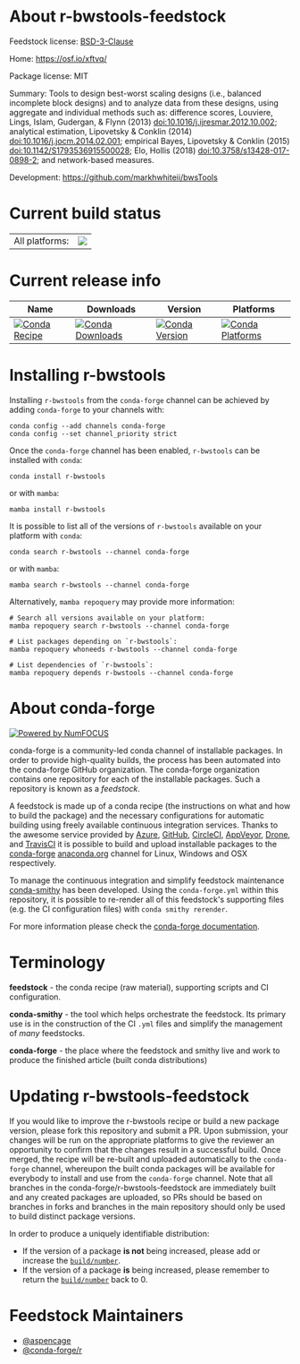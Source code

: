 About r-bwstools-feedstock
==========================

Feedstock license: [BSD-3-Clause](https://github.com/conda-forge/r-bwstools-feedstock/blob/main/LICENSE.txt)

Home: https://osf.io/xftvq/

Package license: MIT

Summary: Tools to design best-worst scaling designs (i.e., balanced incomplete block designs) and to analyze data from these designs, using aggregate and individual methods such as: difference scores, Louviere, Lings, Islam, Gudergan, & Flynn (2013) <doi:10.1016/j.ijresmar.2012.10.002>; analytical estimation, Lipovetsky & Conklin (2014) <doi:10.1016/j.jocm.2014.02.001>; empirical Bayes, Lipovetsky & Conklin (2015) <doi:10.1142/S1793536915500028>; Elo, Hollis (2018) <doi:10.3758/s13428-017-0898-2>; and network-based measures.

Development: https://github.com/markhwhiteii/bwsTools

Current build status
====================


<table><tr><td>All platforms:</td>
    <td>
      <a href="https://dev.azure.com/conda-forge/feedstock-builds/_build/latest?definitionId=22370&branchName=main">
        <img src="https://dev.azure.com/conda-forge/feedstock-builds/_apis/build/status/r-bwstools-feedstock?branchName=main">
      </a>
    </td>
  </tr>
</table>

Current release info
====================

| Name | Downloads | Version | Platforms |
| --- | --- | --- | --- |
| [![Conda Recipe](https://img.shields.io/badge/recipe-r--bwstools-green.svg)](https://anaconda.org/conda-forge/r-bwstools) | [![Conda Downloads](https://img.shields.io/conda/dn/conda-forge/r-bwstools.svg)](https://anaconda.org/conda-forge/r-bwstools) | [![Conda Version](https://img.shields.io/conda/vn/conda-forge/r-bwstools.svg)](https://anaconda.org/conda-forge/r-bwstools) | [![Conda Platforms](https://img.shields.io/conda/pn/conda-forge/r-bwstools.svg)](https://anaconda.org/conda-forge/r-bwstools) |

Installing r-bwstools
=====================

Installing `r-bwstools` from the `conda-forge` channel can be achieved by adding `conda-forge` to your channels with:

```
conda config --add channels conda-forge
conda config --set channel_priority strict
```

Once the `conda-forge` channel has been enabled, `r-bwstools` can be installed with `conda`:

```
conda install r-bwstools
```

or with `mamba`:

```
mamba install r-bwstools
```

It is possible to list all of the versions of `r-bwstools` available on your platform with `conda`:

```
conda search r-bwstools --channel conda-forge
```

or with `mamba`:

```
mamba search r-bwstools --channel conda-forge
```

Alternatively, `mamba repoquery` may provide more information:

```
# Search all versions available on your platform:
mamba repoquery search r-bwstools --channel conda-forge

# List packages depending on `r-bwstools`:
mamba repoquery whoneeds r-bwstools --channel conda-forge

# List dependencies of `r-bwstools`:
mamba repoquery depends r-bwstools --channel conda-forge
```


About conda-forge
=================

[![Powered by
NumFOCUS](https://img.shields.io/badge/powered%20by-NumFOCUS-orange.svg?style=flat&colorA=E1523D&colorB=007D8A)](https://numfocus.org)

conda-forge is a community-led conda channel of installable packages.
In order to provide high-quality builds, the process has been automated into the
conda-forge GitHub organization. The conda-forge organization contains one repository
for each of the installable packages. Such a repository is known as a *feedstock*.

A feedstock is made up of a conda recipe (the instructions on what and how to build
the package) and the necessary configurations for automatic building using freely
available continuous integration services. Thanks to the awesome service provided by
[Azure](https://azure.microsoft.com/en-us/services/devops/), [GitHub](https://github.com/),
[CircleCI](https://circleci.com/), [AppVeyor](https://www.appveyor.com/),
[Drone](https://cloud.drone.io/welcome), and [TravisCI](https://travis-ci.com/)
it is possible to build and upload installable packages to the
[conda-forge](https://anaconda.org/conda-forge) [anaconda.org](https://anaconda.org/)
channel for Linux, Windows and OSX respectively.

To manage the continuous integration and simplify feedstock maintenance
[conda-smithy](https://github.com/conda-forge/conda-smithy) has been developed.
Using the ``conda-forge.yml`` within this repository, it is possible to re-render all of
this feedstock's supporting files (e.g. the CI configuration files) with ``conda smithy rerender``.

For more information please check the [conda-forge documentation](https://conda-forge.org/docs/).

Terminology
===========

**feedstock** - the conda recipe (raw material), supporting scripts and CI configuration.

**conda-smithy** - the tool which helps orchestrate the feedstock.
                   Its primary use is in the construction of the CI ``.yml`` files
                   and simplify the management of *many* feedstocks.

**conda-forge** - the place where the feedstock and smithy live and work to
                  produce the finished article (built conda distributions)


Updating r-bwstools-feedstock
=============================

If you would like to improve the r-bwstools recipe or build a new
package version, please fork this repository and submit a PR. Upon submission,
your changes will be run on the appropriate platforms to give the reviewer an
opportunity to confirm that the changes result in a successful build. Once
merged, the recipe will be re-built and uploaded automatically to the
`conda-forge` channel, whereupon the built conda packages will be available for
everybody to install and use from the `conda-forge` channel.
Note that all branches in the conda-forge/r-bwstools-feedstock are
immediately built and any created packages are uploaded, so PRs should be based
on branches in forks and branches in the main repository should only be used to
build distinct package versions.

In order to produce a uniquely identifiable distribution:
 * If the version of a package **is not** being increased, please add or increase
   the [``build/number``](https://docs.conda.io/projects/conda-build/en/latest/resources/define-metadata.html#build-number-and-string).
 * If the version of a package **is** being increased, please remember to return
   the [``build/number``](https://docs.conda.io/projects/conda-build/en/latest/resources/define-metadata.html#build-number-and-string)
   back to 0.

Feedstock Maintainers
=====================

* [@aspencage](https://github.com/aspencage/)
* [@conda-forge/r](https://github.com/orgs/conda-forge/teams/r/)

